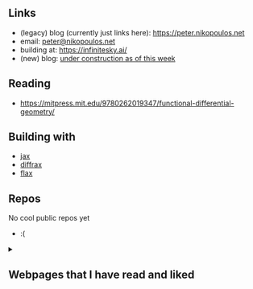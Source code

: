 ## Links

* (legacy) blog (currently just links here): https://peter.nikopoulos.net
* email: peter@nikopoulos.net
* building at: https://infinitesky.ai/
* (new) blog: [under construction as of this week](https://blog.nikopoulos.xyz)

## Reading

* https://mitpress.mit.edu/9780262019347/functional-differential-geometry/

## Building with
* [jax](https://mitpress.mit.edu/9780262019347/functional-differential-geometry/)
* [diffrax](https://docs.kidger.site/diffrax/)
* [flax](https://github.com/google/flax)

## Repos

No cool public repos yet

* :(


<details>
<summary><h2> Webpages that I have read and liked</h2> </summary> 

* https://matt.might.net/
* https://simonwillison.net/

</details>
